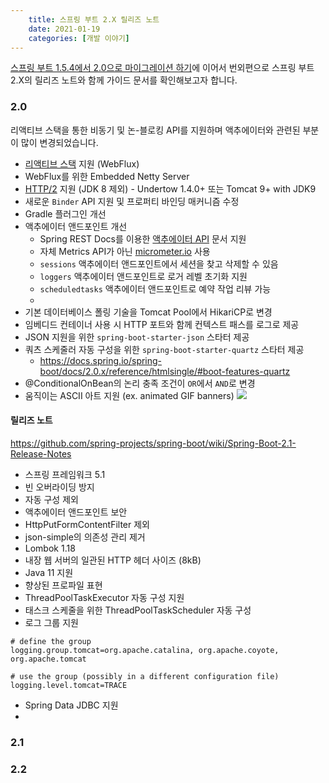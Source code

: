 ```yaml
---
    title: 스프링 부트 2.X 릴리즈 노트
    date: 2021-01-19
    categories: [개발 이야기]
---
```


[스프링 부트 1.5.4에서 2.0으로 마이그레이션 하기](https://github.com/)에 이어서 번외편으로 스프링 부트 2.X의 릴리즈 노트와 함께 가이드 문서를 확인해보고자 합니다.

### 2.0
리액티브 스택을 통한 비동기 및 논-블로킹 API를 지원하며 액추에이터와 관련된 부분이 많이 변경되었습니다.

- [리액티브 스택](https://docs.spring.io/spring/docs/current/spring-framework-reference/web-reactive.html) 지원 (WebFlux)
- WebFlux를 위한 Embedded Netty Server
- [HTTP/2](https://developers.google.com/web/fundamentals/performance/http2?hl=ko) 지원 (JDK 8 제외) - Undertow 1.4.0+ 또는 Tomcat 9+ with JDK9
- 새로운 `Binder` API 지원 및 프로퍼티 바인딩 매커니즘 수정
- Gradle 플러그인 개선
- 액추에이터 앤드포인트 개선
    - Spring REST Docs를 이용한 [액추에이터 API](https://docs.spring.io/spring-boot/docs/2.0.x/actuator-api/html/) 문서 지원
    - 자체 Metrics API가 아닌 [micrometer.io](https://micrometer.io/) 사용
    - `sessions` 액추에이터 앤드포인트에서 세션을 찾고 삭제할 수 있음
    - `loggers` 액추에이터 앤드포인트로 로거 레벨 초기화 지원
    - `scheduledtasks` 액추에이터 앤드포인트로 예약 작업 리뷰 가능
    - 
- 기본 데이터베이스 폴링 기술을 Tomcat Pool에서 HikariCP로 변경
- 임베디드 컨테이너 사용 시 HTTP 포트와 함께 컨텍스트 패스를 로그로 제공
- JSON 지원을 위한 `spring-boot-starter-json` 스타터 제공
- 쿼츠 스케줄러 자동 구성을 위한 `spring-boot-starter-quartz` 스타터 제공
    - https://docs.spring.io/spring-boot/docs/2.0.x/reference/htmlsingle/#boot-features-quartz
- @ConditionalOnBean의 논리 충족 조건이 `OR`에서 `AND`로 변경
- 움직이는 ASCII 아트 지원 (ex. animated GIF banners)
  ![](https://github.com/spring-projects/spring-boot/wiki/images/animated-ascii-art.gif)


#### 릴리즈 노트
https://github.com/spring-projects/spring-boot/wiki/Spring-Boot-2.1-Release-Notes
- 스프링 프레임워크 5.1
- 빈 오버라이딩 방지
- 자동 구성 제외
- 액추에이터 앤드포인트 보안
- HttpPutFormContentFilter 제외
- json-simple의 의존성 관리 제거
- Lombok 1.18
- 내장 웹 서버의 일관된 HTTP 헤더 사이즈 (8kB)
- Java 11 지원
- 향상된 프로파일 표현
- ThreadPoolTaskExecutor 자동 구성 지원
- 태스크 스케줄을 위한 ThreadPoolTaskScheduler 자동 구성
- 로그 그룹 지원
```
# define the group
logging.group.tomcat=org.apache.catalina, org.apache.coyote, org.apache.tomcat

# use the group (possibly in a different configuration file)
logging.level.tomcat=TRACE
```
- Spring Data JDBC 지원
- 

### 

### 2.1

### 2.2